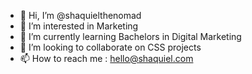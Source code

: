 - 👋 Hi, I’m @shaquielthenomad
- 👀 I’m interested in Marketing
- 🌱 I’m currently learning Bachelors in Digital Marketing
- 💞️ I’m looking to collaborate on CSS projects
- 📫 How to reach me : hello@shaquiel.com

<!---
shaquielthenomad/shaquielthenomad is a ✨ special ✨ repository because its `README.md` (this file) appears on your GitHub profile.
You can click the Preview link to take a look at your changes.
--->
